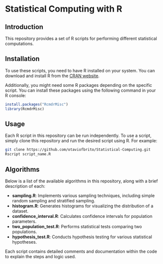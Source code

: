 
# Statistical Computing with R

## Introduction

This repository provides a set of R scripts for performing different statistical computations. 

## Installation

To use these scripts, you need to have R installed on your system. You can download and install R from the [CRAN website](https://cran.r-project.org/).

Additionally, you might need some R packages depending on the specific script. You can install these packages using the following command in your R console:

```R
install.packages("RcmdrMisc")
library(RcmdrMisc)
```

## Usage

Each R script in this repository can be run independently. To use a script, simply clone this repository and run the desired script using R. For example:

```sh
git clone https://github.com/otaviofbrito/Statistical-Computing.git
Rscript script_name.R
```


## Algorithms

Below is a list of the available algorithms in this repository, along with a brief description of each:

- **sampling.R**: Implements various sampling techniques, including simple random sampling and stratified sampling.
- **histogram.R**: Generates histograms for visualizing the distribution of a dataset.
- **confidence_interval.R**: Calculates confidence intervals for population parameters.
- **two_population_test.R**: Performs statistical tests comparing two populations.
- **hypothesis_test.R**: Conducts hypothesis testing for various statistical hypotheses.

Each script contains detailed comments and documentation within the code to explain the steps and logic used.
